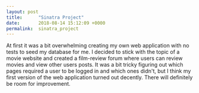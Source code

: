 ```yaml
---
layout: post
title:      "Sinatra Project"
date:       2018-08-14 15:12:09 +0000
permalink:  sinatra_project
---
```


At first it was a bit overwhelming creating my own web application with no tests to seed my database for me.  I decided to stick with the topic of a movie website and created a film-review forum where users can review movies and view other users posts.  It was a bit tricky figuring out which pages required a user to be logged in and which ones didn't, but I think my first version of the web application turned out decently.  There will definitely be room for improvement.
